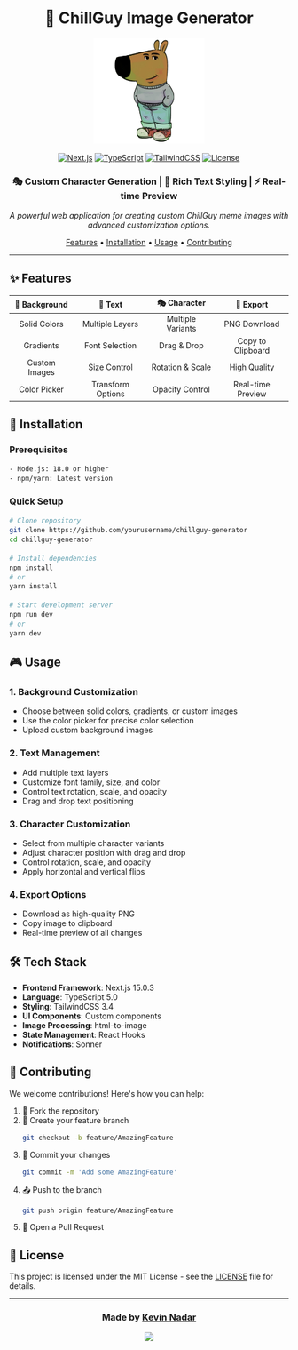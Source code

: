 
<div align="center">

# 🎨 ChillGuy Image Generator

<img src="public/variants/1.png" alt="ChillGuy Logo" width="200"/>

[![Next.js](https://img.shields.io/badge/Next.js-15.0.3-black?logo=next.js)](https://nextjs.org/)
[![TypeScript](https://img.shields.io/badge/TypeScript-5.0-blue?logo=typescript)](https://www.typescriptlang.org/)
[![TailwindCSS](https://img.shields.io/badge/TailwindCSS-3.4-blue?logo=tailwind-css)](https://tailwindcss.com/)
[![License](https://img.shields.io/badge/License-MIT-green.svg)](LICENSE)

### 🎭 Custom Character Generation | 🎨 Rich Text Styling | ⚡ Real-time Preview

*A powerful web application for creating custom ChillGuy meme images with advanced customization options.*

[Features](#-features) •
[Installation](#-installation) •
[Usage](#-usage) •
[Contributing](#-contributing)

</div>

---

## ✨ Features

<div align="center">

| 🎨 Background | 📝 Text | 🎭 Character | 💾 Export |
|:------------:|:-------:|:------------:|:---------:|
| Solid Colors | Multiple Layers | Multiple Variants | PNG Download |
| Gradients | Font Selection | Drag & Drop | Copy to Clipboard |
| Custom Images | Size Control | Rotation & Scale | High Quality |
| Color Picker | Transform Options | Opacity Control | Real-time Preview |

</div>

## 🚀 Installation

### Prerequisites
```bash
- Node.js: 18.0 or higher
- npm/yarn: Latest version
```

### Quick Setup
```bash
# Clone repository
git clone https://github.com/yourusername/chillguy-generator
cd chillguy-generator

# Install dependencies
npm install
# or
yarn install

# Start development server
npm run dev
# or
yarn dev
```

## 🎮 Usage

### 1. Background Customization
- Choose between solid colors, gradients, or custom images
- Use the color picker for precise color selection
- Upload custom background images

### 2. Text Management
- Add multiple text layers
- Customize font family, size, and color
- Control text rotation, scale, and opacity
- Drag and drop text positioning

### 3. Character Customization
- Select from multiple character variants
- Adjust character position with drag and drop
- Control rotation, scale, and opacity
- Apply horizontal and vertical flips

### 4. Export Options
- Download as high-quality PNG
- Copy image to clipboard
- Real-time preview of all changes

## 🛠️ Tech Stack

- **Frontend Framework**: Next.js 15.0.3
- **Language**: TypeScript 5.0
- **Styling**: TailwindCSS 3.4
- **UI Components**: Custom components
- **Image Processing**: html-to-image
- **State Management**: React Hooks
- **Notifications**: Sonner

## 🤝 Contributing

We welcome contributions! Here's how you can help:

1. 🍴 Fork the repository
2. 🌿 Create your feature branch
   ```bash
   git checkout -b feature/AmazingFeature
   ```
3. 💫 Commit your changes
   ```bash
   git commit -m 'Add some AmazingFeature'
   ```
4. 📤 Push to the branch
   ```bash
   git push origin feature/AmazingFeature
   ```
5. 🎉 Open a Pull Request

## 📄 License

This project is licensed under the MIT License - see the [LICENSE](LICENSE) file for details.

---

<div align="center">

### Made by [Kevin Nadar](https://github.com/kevinnadar22)

<p align="center">
  <a href="https://github.com/kevinnadar22">
    <img src="https://img.shields.io/badge/GitHub-Follow-black?style=for-the-badge&logo=github">
  </a>
</p>

</div>
